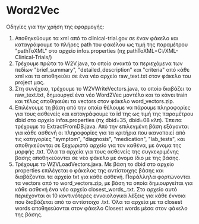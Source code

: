 # Word2Vec
Οδηγίες για την χρήση της εφαρμογής:
1. Αποθηκεύουμε τα xml από το clinical-trial.gov σε έναν φάκελο και καταγράφουμε το πλήρες path του φακέλου ως τιμή της παραμέτρου "pathToXML" στο αρχείο infos.properties (πχ pathToXML=C:/XML-Clinical-Trials/)
2. Τρέχουμε πρώτα το W2V.java, το οποίο ανακτά τα περιεχόμενα των πεδίων "brief_summary", "detailed_description" και "criteria" από κάθε xml και τα αποθηκεύει σε ένα νέο αρχείο raw_text.txt στον φάκελο του project μας.
3. Στη συνέχεια, τρέχουμε το W2VWriteVectors.java, το οποίο διαβάζει το raw_text.txt, δημιουργεί ένα νέο Word2Vec μοντέλο και το κάνει train και τέλος αποθηκεύει τα vectors στον φάκελο word_vectors.zip.
4. Επιλέγουμε τη βάση από την οποία θέλουμε να πάρουμε πληροφορίες για τους ασθενείς και καταγράφουμε το id της ως τιμή της παραμέτρου dbid στο αρχείο infos.properties (πχ dbid=35, dbid=08 κλπ). Έπειτα τρέχουμε το ExtractFromDB.java. Από την επιλεγμένη βάση εξάγονται για κάθε ασθενή οι πληροφορίες για τα κριτήρια που ικανοποιεί από τις κατηγορίες "symptom", "diagnosis", "medication", "lab_tests", και αποθηκεύονται σε ξεχωριστό αρχείο για τον καθένα, με όνομα της μορφής <patientID>.txt. Όλα τα αρχεία για τους ασθενείς της συγκεκριμένης βάσης αποθηκεύονται σε νέο φάκελo με όνομα ίδιο με της βάσης.
5. Τρέχουμε το W2VLoadVectors.java. Με βάση το dbid στο αρχείο properties επιλέγεται ο φάκελος της αντίστοιχης βάσης και διαβάζονται τα αρχεία txt για κάθε ασθενή. Παράλληλα φορτώνονται τα vectors από το word_vectors.zip, με βάση τα οποία δημιουργείται για κάθε ασθενή ένα νέο αρχείο closest_words_<patientID>.txt. Στο αρχείο αυτό περιέχονται οι 10 κοντινότερες εννοιολογικά λέξεις για κάθε έννοια που διαβάζεται από το αντίστοιχο <patientID>.txt. Όλα τα αρχεία με τα closest words αποθηκεύονται στον φάκελο Closest words μέσα στον φάκελο της βάσης.  

